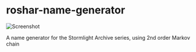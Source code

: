 # roshar-name-generator

![Screenshot](https://raw.githubusercontent.com/nhtranngoc/roshar-name-generator/main/screenshot.PNG)

A name generator for the Stormlight Archive series, using 2nd order Markov chain

